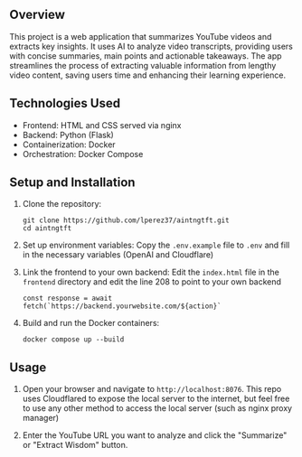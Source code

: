 ## Overview

This project is a web application that summarizes YouTube videos and extracts key insights. It uses AI to analyze video transcripts, providing users with concise summaries, main points and actionable takeaways. The app streamlines the process of extracting valuable information from lengthy video content, saving users time and enhancing their learning experience.

## Technologies Used

- Frontend: HTML and CSS served via nginx 
- Backend: Python (Flask)
- Containerization: Docker
- Orchestration: Docker Compose

## Setup and Installation

1. Clone the repository:
   ```
   git clone https://github.com/lperez37/aintngtft.git
   cd aintngtft
   ```

2. Set up environment variables:
   Copy the `.env.example` file to `.env` and fill in the necessary variables (OpenAI and Cloudflare)
   
3. Link the frontend to your own backend:
   Edit the `index.html` file in the `frontend` directory and edit the line 208 to point to your own backend 
   ```
   const response = await fetch(`https://backend.yourwebsite.com/${action}`
   ```
   
5. Build and run the Docker containers:
   ```
   docker compose up --build
   ```

## Usage

1. Open your browser and navigate to `http://localhost:8076`. This repo uses Cloudflared to expose the local server to the internet, but feel free to use any other method to access the local server (such as nginx proxy manager)

2. Enter the YouTube URL you want to analyze and click the "Summarize" or "Extract Wisdom" button.

